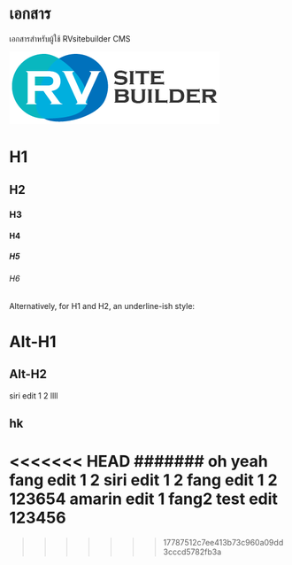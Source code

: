 # เอกสาร

เอกสารสำหรับผู้ใช้ RVsitebuilder CMS

![Kiku](images/logo.png)



# H1
## H2
### H3
#### H4
##### H5
###### H6

Alternatively, for H1 and H2, an underline-ish style:

Alt-H1
======

Alt-H2
------

siri edit 1 2 llll
## hk
<<<<<<< HEAD
####### oh yeah
fang edit 1 2
siri edit 1 2
fang edit 1 2 123654
amarin edit 1
fang2 test edit
123456
=======

>>>>>>> 17787512c7ee413b73c960a09dd3cccd5782fb3a
